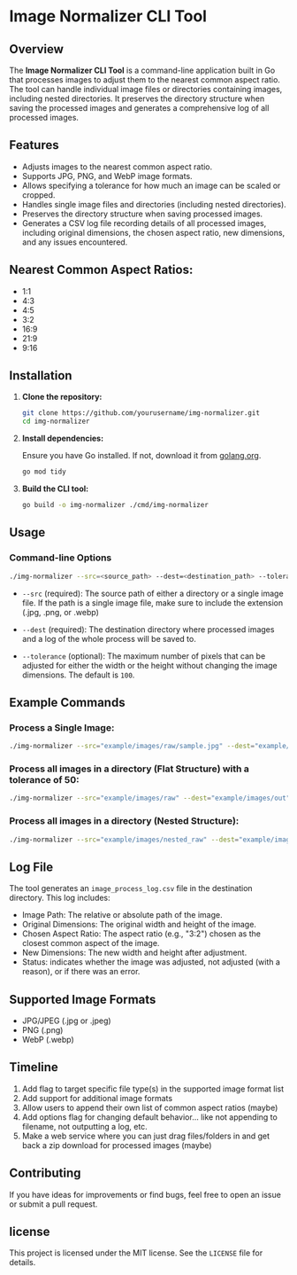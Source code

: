 # Image Normalizer CLI Tool

## Overview

The **Image Normalizer CLI Tool** is a command-line application built in Go that processes images to adjust them to the nearest common aspect ratio. The tool can handle individual image files or directories containing images, including nested directories. It preserves the directory structure when saving the processed images and generates a comprehensive log of all processed images.

## Features

-   Adjusts images to the nearest common aspect ratio.
-   Supports JPG, PNG, and WebP image formats.
-   Allows specifying a tolerance for how much an image can be scaled or cropped.
-   Handles single image files and directories (including nested directories).
-   Preserves the directory structure when saving processed images.
-   Generates a CSV log file recording details of all processed images, including original dimensions, the chosen aspect ratio, new dimensions, and any issues encountered.

## Nearest Common Aspect Ratios:

-   1:1
-   4:3
-   4:5
-   3:2
-   16:9
-   21:9
-   9:16

## Installation

1. **Clone the repository:**

    ```bash
    git clone https://github.com/yourusername/img-normalizer.git
    cd img-normalizer
    ```

2. **Install dependencies:**

    Ensure you have Go installed. If not, download it from [golang.org](https://golang.org/dl/).

    ```bash
    go mod tidy
    ```

3. **Build the CLI tool:**

    ```bash
    go build -o img-normalizer ./cmd/img-normalizer
    ```

## Usage

### Command-line Options

```bash
./img-normalizer --src=<source_path> --dest=<destination_path> --tolerance=<pixel_tolerance>
```

-   `--src` (required): The source path of either a directory or a single image file. If the path is a single image file, make sure to include the extension (.jpg, .png, or .webp)

-   `--dest` (required): The destination directory where processed images and a log of the whole process will be saved to.

-   `--tolerance` (optional): The maximum number of pixels that can be adjusted for either the width or the height without changing the image dimensions. The default is `100`.

## Example Commands

### Process a Single Image:

```bash
./img-normalizer --src="example/images/raw/sample.jpg" --dest="example/images/out" --tolerance=100
```

### Process all images in a directory (Flat Structure) with a tolerance of 50:

```bash
./img-normalizer --src="example/images/raw" --dest="example/images/out" --tolerance=50
```

### Process all images in a directory (Nested Structure):

```bash
./img-normalizer --src="example/images/nested_raw" --dest="example/images/out" --tolerance=100
```

## Log File

The tool generates an `image_process_log.csv` file in the destination directory. This log includes:

-   Image Path: The relative or absolute path of the image.
-   Original Dimensions: The original width and height of the image.
-   Chosen Aspect Ratio: The aspect ratio (e.g., "3:2") chosen as the closest common aspect of the image.
-   New Dimensions: The new width and height after adjustment.
-   Status: indicates whether the image was adjusted, not adjusted (with a reason), or if there was an error.

## Supported Image Formats

-   JPG/JPEG (.jpg or .jpeg)
-   PNG (.png)
-   WebP (.webp)

## Timeline

1. Add flag to target specific file type(s) in the supported image format list
2. Add support for additional image formats
3. Allow users to append their own list of common aspect ratios (maybe)
4. Add options flag for changing default behavior... like not appending to filename, not outputting a log, etc.
5. Make a web service where you can just drag files/folders in and get back a zip download for processed images (maybe)

## Contributing

If you have ideas for improvements or find bugs, feel free to open an issue or submit a pull request.

## license

This project is licensed under the MIT license. See the `LICENSE` file for details.
